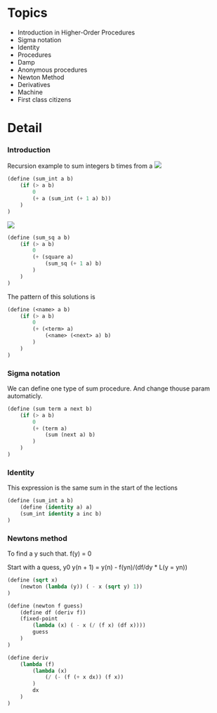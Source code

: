 # Topics
- Introduction in Higher-Order Procedures
- Sigma notation
- Identity
- Procedures
- Damp
- Anonymous procedures
- Newton Method
- Derivatives
- Machine
- First class citizens

# Detail
### Introduction
Recursion example to sum integers b times from a
![](https://i.imgur.com/IbMWndD.png)

```lisp
(define (sum_int a b)
	(if (> a b)
		0
		(+ a (sum_int (+ 1 a) b))
	)
)
```

![](https://i.imgur.com/ytmCcYT.png)

```lisp
(define (sum_sq a b)
	(if (> a b)
		0
		(+ (square a)
			(sum_sq (+ 1 a) b)
		)
	)
)
```

The pattern of this solutions is
```lisp
(define (<name> a b)
	(if (> a b)
		0
		(+ (<term> a)
			(<name> (<next> a) b)
		)
	)
)
```

### Sigma notation

We can define one type of sum procedure. And change thouse param automaticly.
```lisp
(define (sum term a next b)
	(if (> a b)
		0
		(+ (term a)
			(sum (next a) b)
		)
	)
)
```

### Identity

This expression is the same sum in the start of the lections
```lisp
(define (sum_int a b)
	(define (identity a) a)
	(sum_int identity a inc b)
)
```

### Newtons method

To find a y such that.
f(y) = 0

Start with a quess, y0
y(n + 1) = y(n) - f(yn)/(df/dy * L(y = yn))

```lisp
(define (sqrt x)
	(newton (lambda (y)) ( - x (sqrt y) 1))
)

(define (newton f guess)
	(define df (deriv f))
	(fixed-point 
		(lambda (x) ( - x (/ (f x) (df x))))
		guess
	)
)

(define deriv
	(lambda (f)
		(lambda (x)
			(/ (- (f (+ x dx)) (f x))
		)
		dx
	)
)
```